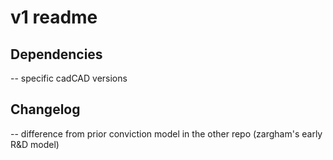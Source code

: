 # v1 readme

## Dependencies
-- specific cadCAD versions

## Changelog
-- difference from prior conviction model in the other repo (zargham's early R&D model)